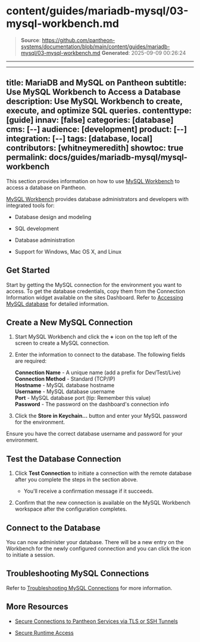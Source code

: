 # content/guides/mariadb-mysql/03-mysql-workbench.md

> **Source**: https://github.com/pantheon-systems/documentation/blob/main/content/guides/mariadb-mysql/03-mysql-workbench.md
> **Generated**: 2025-09-09 00:26:24

---

---
title: MariaDB and MySQL on Pantheon
subtitle: Use MySQL Workbench to Access a Database
description: Use MySQL Workbench to create, execute, and optimize SQL queries.
contenttype: [guide]
innav: [false]
categories: [database]
cms: [--]
audience: [development]
product: [--]
integration: [--]
tags: [database, local]
contributors: [whitneymeredith]
showtoc: true
permalink: docs/guides/mariadb-mysql/mysql-workbench
---

This section provides information on how to use [MySQL Workbench](https://dev.mysql.com/downloads/workbench/) to access a database on Pantheon.

[MySQL Workbench](https://dev.mysql.com/downloads/workbench/) provides database administrators and developers with integrated tools for:

- Database design and modeling

- SQL development

- Database administration

- Support for Windows, Mac OS X, and Linux

## Get Started

Start by getting the MySQL connection for the environment you want to access. To get the database credentials, copy them from the Connection Information widget available on the sites Dashboard. Refer to [Accessing MySQL database](/guides/mariadb-mysql/mysql-access) for detailed information.

## Create a New MySQL Connection

1. Start MySQL Workbench and click the **+** icon on the top left of the screen to create a MySQL connection.

1. Enter the information to connect to the database. The following fields are required:

    **Connection Name** - A unique name (add a prefix for Dev/Test/Live)  
    **Connection Method** - Standard (TCP/IP)  
    **Hostname** - MySQL database hostname  
    **Username** - MySQL database username  
    **Port** - MySQL database port (tip: Remember this value)  
    **Password** - The password on the dashboard's connection info<br />

1. Click the **Store in Keychain...** button and enter your MySQL password for the environment.

<Alert title="Note" type="info">

Ensure you have the correct database username and password for your environment.

</Alert>

## Test the Database Connection

1. Click **Test Connection** to initiate a connection with the remote database after you complete the steps in the section above.

    -  You'll receive a confirmation message if it succeeds.

1. Confirm that the new connection is available on the MySQL Workbench workspace after the configuration completes.

## Connect to the Database

You can now administer your database. There will be a new entry on the Workbench for the newly configured connection and you can click the icon to initiate a session.

## Troubleshooting MySQL Connections

Refer to [Troubleshooting MySQL Connections](/guides/mariadb-mysql/mysql-access#troubleshooting-mysql-connections) for more information.

## More Resources

- [Secure Connections to Pantheon Services via TLS or SSH Tunnels](/guides/secure-development/ssh-tunnels)

- [Secure Runtime Access](/guides/secure-development/secure-runtime-access)
